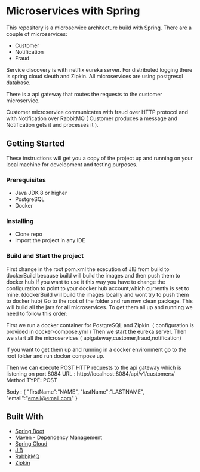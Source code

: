 # Microservices with Spring

This repository is a microservice architecture build with Spring.
There are a couple of microservices:
* Customer
* Notification
* Fraud

Service discovery is with netflix eureka server.
For distributed logging there is spring cloud sleuth and Zipkin.
All microservices are using postgresql database.

There is a api gateway that routes the requests to the customer microservice.

Customer microservice communicates with fraud over HTTP protocol and with Notification
over RabbitMQ ( Customer produces a message and Notification gets it and processes it ).


## Getting Started

These instructions will get you a copy of the project up and running on your local machine for development and testing purposes.

### Prerequisites

* Java JDK 8 or higher
* PostgreSQL
* Docker

### Installing

* Clone repo
* Import the project in any IDE

### Build and Start the project

First change in the root pom.xml the execution of JIB from build to dockerBuild because build will build the images and then push them to docker hub.If you want to use it this way you have to change the configuration to point to your docker hub account,which currently is set to mine. (dockerBuild will build the images locallly and wont try to push them to docker hub)
Go to the root of the folder and run mvn clean package.
This will build all the jars for all microservices.
To get them all up and running we need to follow this order:

First we run a docker container for PostgreSQL and Zipkin. ( configuration is provided in docker-compose.yml )
Then we start the eureka server.
Then we start all the microservices ( apigateway,customer,fraud,notification)

If you want to get them up and running in a docker environment go to the root folder and run docker compose up.

Then we can execute POST HTTP requests to the api gateway which is listening on port 8084
URL : http://localhost:8084/api/v1/customers/
Method TYPE: POST

Body : 
{
	"firstName":"NAME",
	"lastName":"LASTNAME",
	"email":"email@email.com"
}


## Built With

* [Spring Boot](https://spring.io/projects/spring-boot)
* [Maven](https://maven.apache.org/) - Dependency Management
* [Spring Cloud](https://spring.io/projects/spring-cloud)
* [JIB](https://github.com/GoogleContainerTools/jib)
* [RabbitMQ](https://www.rabbitmq.com/)
* [Zipkin](https://zipkin.io/)
